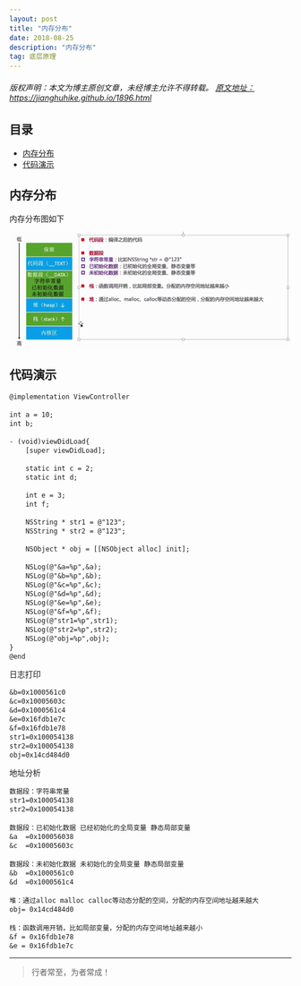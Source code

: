 ```yaml
---
layout: post
title: "内存分布"
date: 2018-08-25
description: "内存分布"
tag: 底层原理
---
```



<h6>
  版权声明：本文为博主原创文章，未经博主允许不得转载。
  <a target="_blank" href="https://jianghuhike.github.io/1896.html">
  原文地址：https://jianghuhike.github.io/1896.html 
  </a>
</h6>




## 目录
- [内存分布](#content1)   
- [代码演示](#content2)   



<!-- ************************************************ -->
## <a id="content1"></a>内存分布

内存分布图如下

<img src="/images/underlying/other2.png" alt="img">

<!-- ************************************************ -->
## <a id="content2"></a>代码演示

```objc
@implementation ViewController

int a = 10;
int b;

- (void)viewDidLoad{
    [super viewDidLoad];
    
    static int c = 2;
    static int d;
    
    int e = 3;
    int f;
    
    NSString * str1 = @"123";
    NSString * str2 = @"123";

    NSObject * obj = [[NSObject alloc] init];
    
    NSLog(@"&a=%p",&a);
    NSLog(@"&b=%p",&b);
    NSLog(@"&c=%p",&c);
    NSLog(@"&d=%p",&d);
    NSLog(@"&e=%p",&e);
    NSLog(@"&f=%p",&f);
    NSLog(@"str1=%p",str1);
    NSLog(@"str2=%p",str2);
    NSLog(@"obj=%p",obj);
}
@end
```

日志打印
```
&b=0x1000561c0
&c=0x10005603c
&d=0x1000561c4
&e=0x16fdb1e7c
&f=0x16fdb1e78
str1=0x100054138
str2=0x100054138
obj=0x14cd484d0
```

地址分析
```objc
数据段：字符串常量
str1=0x100054138
str2=0x100054138

数据段：已初始化数据 已经初始化的全局变量 静态局部变量
&a  =0x100056038
&c  =0x10005603c

数据段：未初始化数据 未初始化的全局变量 静态局部变量
&b  =0x1000561c0
&d  =0x1000561c4

堆：通过alloc malloc calloc等动态分配的空间，分配的内存空间地址越来越大
obj= 0x14cd484d0

栈：函数调用开销，比如局部变量，分配的内存空间地址越来越小
&f = 0x16fdb1e78
&e = 0x16fdb1e7c
```



----------
>  行者常至，为者常成！


